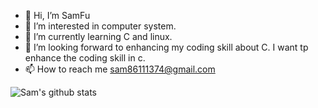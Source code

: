 - 👋 Hi, I’m SamFu
- 👀 I’m interested in computer system.
- 🌱 I’m currently learning C and linux.
- 💞️ I’m looking forward to enhancing my coding skill about C. I want tp enhance the coding skill in c. 
- 📫 How to reach me sam86111374@gmail.com

<!---
samfu19971113/samfu19971113 is a ✨ special ✨ repository because its `README.md` (this file) appears on your GitHub profile.
You can click the Preview link to take a look at your changes.
--->

![Sam's github stats](https://github-readme-stats.vercel.app/api?username=samfu19971113)

<!---
[![Top Langs](https://github-readme-stats.vercel.app/api/top-langs/?username=samfu19971113)](https://github.com/samfu19971113/github-readme-stats)
-->
